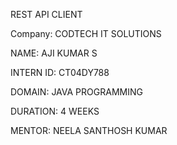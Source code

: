 REST API CLIENT

Company: CODTECH IT SOLUTIONS

NAME: AJI KUMAR S

INTERN ID: CT04DY788

DOMAIN: JAVA PROGRAMMING

DURATION: 4 WEEKS

MENTOR: NEELA SANTHOSH KUMAR
